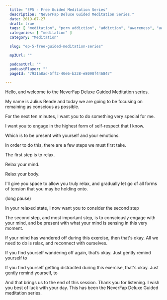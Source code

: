 ```yaml
---
  title: "EP5 - Free Guided Meditation Series"
  description: "NeverFap Deluxe Guided Meditation Series."
  date: 2019-07-27
  draft: true
  tags: [ "meditation", "porn addiction", "addiction", "awareness", "awareness exercises", "perspective", "nofap", "neverfap", "neverfap deluxe" ]
  categories: [ "meditation" ]
  category: "Meditation"

  slug: "ep-5-free-guided-meditation-series"

  mp3Url: ""

  podcastUrl: ""
  podcastPlayer: ""
  pageId: "7931a8ad-5ff2-40e6-b238-e8090f446847"

---
```


<!-- focus/attention/consciousness -->

Hello, and welcome to the NeverFap Deluxe Guided Meditation series.

My name is Julius Reade and today we are going to be focusing on remaining as conscious as possible.

For the next ten minutes, I want you to do something very special for me.

I want you to engage in the highest form of self-respect that I know.

Which is to be present with yourself and your emotions.

In order to do this, there are a few steps we must first take.

The first step is to relax.

Relax your mind.

Relax your body.

I'll give you space to allow you truly relax, and gradually let go of all forms of tension that you may be holding onto.


(long pause)


In your relaxed state, I now want you to consider the second step

The second step, and most important step, is to consciously engage with your mind, and be present with what your mind is sensing in this very moment.





If your mind has wandered off during this exercise, then that's okay. All we need to do is relax, and reconnect with ourselves.


If you find yourself wandering off again, that’s okay. Just gently remind yourself to


If you find yourself getting distracted during this exercise, that's okay. Just gently remind yourself, to


And that brings us to the end of this session. Thank you for listening. I wish you best of luck with your day. This has been the NeverFap Deluxe Guided meditation series.


<!--
Hello, and welcome to the NeverFap Deluxe Guided Meditation series.

My name is Julius Reade and today we are going to focus on the cloud of sensation that is your own conscious experience.

So for this exercise I want you to bring yourself to a relaxed state.

Preferably sitting in a comfortable position.

And for this exercise I want you to leave your eyes open, so you can remain as aware as possible.

Essentially, what I want you to do, is to observe all things which your body is currently sensing.

In other words, I want you to observe the cloud of sensation which you are currently experiencing.

You may want to observe the light that is currently making contact with your eyes.

You may want to observe the sensations you are currently feeling on your skin.

Perhaps, you may even want to focus your attention on the temperature of your body.



There is nothing to question. Nothing to think about. All we are doing is observing what our body is currently sensing.



If you are having difficulty observing your senses, then it most likely means you are instead preoccupied with thinking.

An important thing to note about sensing, is that it's completely seperate from the process of thinking.

When you're thinking, it means you're not engaged with your senses.

Which is to say that it is incredibly difficult to both think and sense at the same time.

Our focus for this exercise is to develop our skill of observation.

Because it is a skill many of us have not spent time developing.

Especially if you are the kind of person who tends to over-think and has difficulty remaining calm and focused.

So let's focus our attention back to our senses.

Remaining calm.

Without thought.

Without expectation.

And I’ll let you do this on your own for a few minutes.


If you find your mind wandering off during this exercise, then just gently remind yourself to continue observing.

Observing what your body is feeling.





Calm.

Relaxed.

Essentially, in observation.

If you find your mind wandering off again, that’s okay. Just gently remind yourself to continue observing.

To continue to truly notice what is in front of you.

And that brings us to the end of this session. Thank you for listening. I wish you best of luck with your day. This has been. The neverfap Deluxe Guided meditation series.
 -->

<!-- Welcome to the NeverFap Deluxe Meditation series.

My name is Julius Reade and today I will be guiding you through the wonderful world of awareness and meditation.

If you're new to meditation, as always, the first step is to relax. To get yourself into a comfortable position, preferrably sitting if you're new to this. It's not recommended that you lie down for these exercises.

Certainly, your posture is important as well, because your posture helps you better focus and remain in a state of being calm, while also being alert. And, remaining alert is such an important part of meditation, since the goal of meditation itself is to help us develop our awareness.

And it can be incredibly difficult to develop that awareness, if you're slouched, or tense or not present with your mind.

Awareness of course is important, so that we can become more mindful of our own thoughts and behaviours. Which as a result, can afford you greater control over those aspects of your life. Which can help us deal with mental illness, as well as a variety of different things such as anxiety and depression.

In today's session we're going to keep the focus simple. Because ultimately, that's what effective awareness is about. It's about keeping your mind simple, relaxed and focused.

Essentially for this exercise, what we're going to do is pay attention to our senses.

By senses, I mean a number of things. For example, what your eyes are currently seeing.

What your ears are hearing. Perhaps, there's a bird outside, chirping away or maybe you can hear the sound of a car driving by. It could even be the temperature of the air around and how that feels on your skin.

These are all sensations that we can pay attention to and focus on. And there truly are, any number of different ways we can sense the world around us.

Certainly, with this exercise we're not attempting to create anything or necessarily even feel anything in particular.

We're merely attempting to observe what we're feeling and what we're currently experiencing from our senses.

Personally, I find it helps to refer to all of these feelings as a cloud of sensation.

Because when you think about it, we only have one consciousness to perceive all these sensations with.

And so by observing all these sensations or even one of these sensations, what we're effective observing is our own single conscious awareness.

So, with this in mind... what is currently taking place within your own conscious awareness?

What are you currently feeling within the cloud of sensation that is your own conscious experience?

It could be physical calmness. It could be, the sound of relative silence which you're observing. Perhaps it's really hot, or really cold where you currently are. What is the sensation, for example, of the clothes on your body. Maybe it's something you don't even notice. That's absolutely fine as well.

Which is to say that there really is no right or wrong way to observe your own senses.

There's merely our own conscious awareness and what we're currently perceiving within it.

So I want you to really focus on that cloud of sensation. And I'll give you some space to really explore what it is you're currently sensing.



If you find yourself getting distracted and thinking about other things aside from what you're currently sensing.

It may help to just focus on a single sense. Like your hearing.



If you're getting distracted, remember to gently think about that cloud of sensation.

What you're feeling from it.


Well, that brings us to the end of today's session. If you enjoyed this meditation, feel free to checkout the website www.neverfapdeluxe.com. We have a variety of articles, practices, even a fortnightly podcast for those who are interested. Not to mention, I also have a Patreon for those interested in supporting these meditations financially.

Regardless, I hope you have a wonderful rest of the day.

Stay safe. Stay calm and don't forget to relax.  -->
